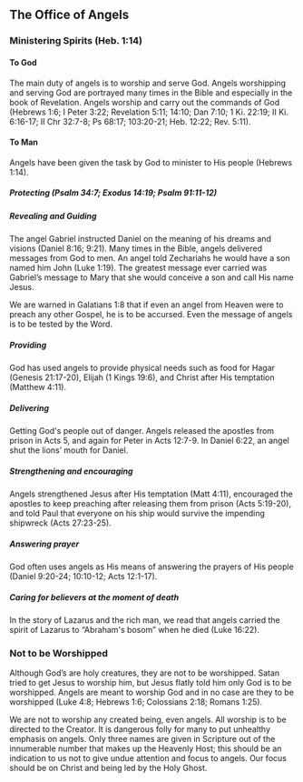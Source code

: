 ## The Office of Angels

### Ministering Spirits (Heb. 1:14)

#### To God

The main duty of angels is to worship and serve God. Angels worshipping and serving God are portrayed many times in the Bible and especially in the book of Revelation. Angels worship and carry out the commands of God (Hebrews 1:6; I Peter 3:22; Revelation 5:11; 14:10; Dan 7:10; 1 Ki. 22:19; II Ki. 6:16-17; II Chr 32:7-8; Ps 68:17; 103:20-21; Heb. 12:22; Rev. 5:11).

#### To Man

Angels have been given the task by God to minister to His people (Hebrews 1:14).

##### Protecting (Psalm 34:7; Exodus 14:19; Psalm 91:11-12)

##### Revealing and Guiding

The angel Gabriel instructed Daniel on the meaning of his dreams and visions (Daniel 8:16; 9:21). Many times in the Bible, angels delivered messages from God to men. An angel told Zechariahs he would have a son named him John (Luke 1:19). The greatest message ever carried was Gabriel’s message to Mary that she would conceive a son and call His name Jesus.

We are warned in Galatians 1:8 that if even an angel from Heaven were to preach any other Gospel, he is to be accursed. Even the message of angels is to be tested by the Word.

##### Providing

God has used angels to provide physical needs such as food for Hagar (Genesis 21:17-20), Elijah (1 Kings 19:6), and Christ after His temptation (Matthew 4:11).

##### Delivering

Getting God's people out of danger. Angels released the apostles from prison in Acts 5, and again for Peter in Acts 12:7-9. In Daniel 6:22, an angel shut the lions’ mouth for Daniel.

##### Strengthening and encouraging

Angels strengthened Jesus after His temptation (Matt 4:11), encouraged the apostles to keep preaching after releasing them from prison (Acts 5:19-20), and told Paul that everyone on his ship would survive the impending shipwreck (Acts 27:23-25).

##### Answering prayer

God often uses angels as His means of answering the prayers of His people (Daniel 9:20-24; 10:10-12; Acts 12:1-17).

##### Caring for believers at the moment of death

In the story of Lazarus and the rich man, we read that angels carried the spirit of Lazarus to “Abraham's bosom” when he died (Luke 16:22).

### Not to be Worshipped

Although God’s are holy creatures, they are not to be worshipped. Satan tried to get Jesus to worship him, but Jesus flatly told him only God is to be worshipped. Angels are meant to worship God and in no case are they to be worshipped (Luke 4:8; Hebrews 1:6; Colossians 2:18; Romans 1:25).

We are not to worship any created being, even angels. All worship is to be directed to the Creator. It is dangerous folly for many to put unhealthy emphasis on angels. Only three names are given in Scripture out of the innumerable number that makes up the Heavenly Host; this should be an indication to us not to give undue attention and focus to angels. Our focus should be on Christ and being led by the Holy Ghost.

